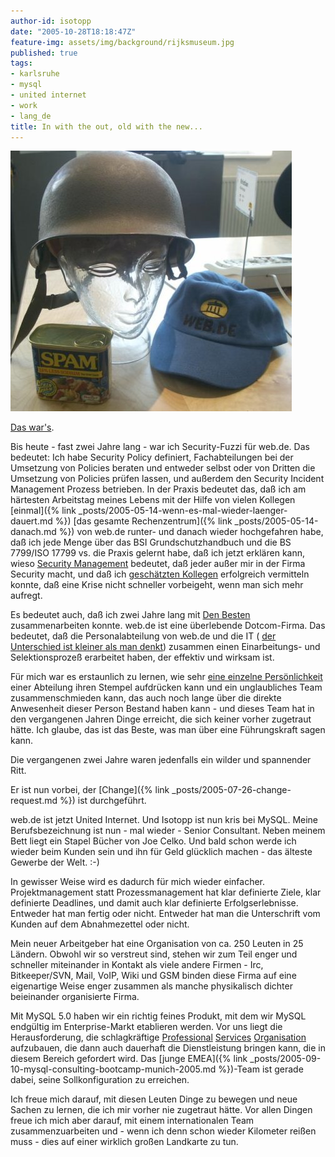```yaml
---
author-id: isotopp
date: "2005-10-28T18:18:47Z"
feature-img: assets/img/background/rijksmuseum.jpg
published: true
tags:
- karlsruhe
- mysql
- united internet
- work
- lang_de
title: In with the out, old with the new...
---
```


![](/uploads/webde-sse.jpg)

[Das war's](http://blog.helaron.de/archives/236-Isotopp-ist-leider-raus....html).

Bis heute - fast zwei Jahre lang - war ich Security-Fuzzi für web.de.
Das bedeutet: Ich habe Security Policy definiert, Fachabteilungen bei der Umsetzung von Policies beraten und entweder selbst oder von Dritten die Umsetzung von Policies prüfen lassen, und außerdem den Security Incident Management Prozess betrieben.
In der Praxis bedeutet das, daß ich am härtesten Arbeitstag meines Lebens mit der Hilfe von vielen Kollegen 
[einmal]({% link _posts/2005-05-14-wenn-es-mal-wieder-laenger-dauert.md %}) 
[das gesamte Rechenzentrum]({% link _posts/2005-05-14-danach.md %}) von web.de runter- und danach wieder hochgefahren habe, daß ich jede Menge über das BSI Grundschutzhandbuch und die BS 7799/ISO 17799 vs. die Praxis gelernt habe, daß ich jetzt erklären kann, wieso 
[Security Management](http://kris.koehntopp.de/artikel/security_management) bedeutet, daß jeder außer mir in der Firma Security macht, und daß ich 
[geschätzten Kollegen](http://www.torsten-sievers.de/) erfolgreich vermitteln konnte, daß eine Krise nicht schneller vorbeigeht, wenn man sich mehr aufregt.

Es bedeutet auch, daß ich zwei Jahre lang mit 
[Den Besten](http://blog.helaron.de/uploads/RIMG0163.jpg) zusammenarbeiten konnte. 
web.de ist eine überlebende Dotcom-Firma.
Das bedeutet, daß die Personalabteilung von web.de und die IT (
[der Unterschied ist kleiner als man denkt](http://felix.pfefferkorn.de/)) zusammen einen 
Einarbeitungs- und Selektionsprozeß erarbeitet haben, der 
effektiv und wirksam ist.

Für mich war es erstaunlich zu lernen, wie sehr 
[eine einzelne Persönlichkeit](http://www.jdstoll.de/) einer Abteilung ihren Stempel aufdrücken kann und ein unglaubliches Team zusammenschmieden kann, das auch noch lange über die direkte Anwesenheit dieser Person Bestand haben kann - und dieses Team hat in den vergangenen Jahren Dinge erreicht, die sich keiner vorher zugetraut hätte.
Ich glaube, das ist das Beste, was man über eine Führungskraft sagen kann.

Die vergangenen zwei Jahre waren jedenfalls ein wilder und spannender Ritt.

Er ist nun vorbei, der 
[Change]({% link _posts/2005-07-26-change-request.md %}) ist durchgeführt.

web.de ist jetzt United Internet.
Und Isotopp ist nun kris bei MySQL.
Meine Berufsbezeichnung ist nun - mal wieder - Senior Consultant.
Neben meinem Bett liegt ein Stapel Bücher von Joe Celko.
Und bald schon werde ich wieder beim Kunden sein und ihn für Geld glücklich machen - das älteste Gewerbe der Welt. :-)

In gewisser Weise wird es dadurch für mich wieder einfacher.
Projektmanagement statt Prozessmanagement hat klar definierte Ziele, klar definierte Deadlines, und damit auch klar definierte Erfolgserlebnisse.
Entweder hat man fertig oder nicht.
Entweder hat man die Unterschrift vom Kunden auf dem Abnahmezettel oder nicht.

Mein neuer Arbeitgeber hat eine Organisation von ca. 250 Leuten in 25 Ländern.
Obwohl wir so verstreut sind, stehen wir zum Teil enger und schneller miteinander in Kontakt als viele andere Firmen - Irc, Bitkeeper/SVN, Mail, VoIP, Wiki und GSM binden diese Firma auf eine eigenartige Weise enger zusammen als manche physikalisch dichter beieinander organisierte Firma.

Mit MySQL 5.0 haben wir ein richtig feines Produkt, mit dem wir MySQL endgültig im Enterprise-Markt etablieren werden.
Vor uns liegt die Herausforderung, die schlagkräftige [Professional](http://www.mysql.com/consulting/) 
[Services](http://www.mysql.com/training/) [Organisation](http://www.mysql.com/support/) aufzubauen, die dann auch dauerhaft die Dienstleistung bringen kann, die in diesem Bereich gefordert wird.
Das [junge EMEA]({% link _posts/2005-09-10-mysql-consulting-bootcamp-munich-2005.md %})-Team ist gerade dabei, seine Sollkonfiguration zu erreichen.

Ich freue mich darauf, mit diesen Leuten Dinge zu bewegen und neue Sachen zu lernen, die ich mir vorher nie zugetraut hätte.
Vor allen Dingen freue ich mich aber darauf, mit einem internationalen Team zusammenzuarbeiten und - wenn ich denn schon wieder Kilometer reißen muss - dies auf einer wirklich großen Landkarte zu tun.
